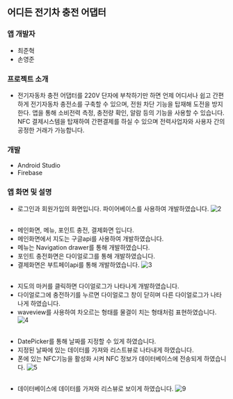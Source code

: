 ## 어디든 전기차 충전 어댑터

### 앱 개발자

+ 최준혁
+ 손영준

### 프로젝트 소개

+ 전기자동차 충전 어댑터를 220V 단자에 부착하기만 하면 언제 어디서나 쉽고 간편하게 전기자동차 충전소를 구축할 수 있으며, 전원 차단 기능을 탑재해 도전을 방지한다. 앱을 통해 소비전력 측정, 충전량 확인, 알람 등의 기능을 사용할 수 있습니다. NFC 결제시스템을 탑재하여 간편결제를 하실 수 있으며 전력사업자와 사용자 간의 공정한 거래가 가능합니다.

### 개발
+ Android Studio
+ Firebase

### 앱 화면 및 설명
+ 로그인과 회원가입의 화면입니다. 파이어베이스를 사용하여 개발하였습니다.
![2](https://user-images.githubusercontent.com/84082544/147317200-d8bbae69-8c60-4500-aeec-35429707fa4b.PNG)

## 
+ 메인화면, 메뉴, 포인트 충전, 결제화면 입니다.
+ 메인화면에서 지도는 구글api를 사용하여 개발하였습니다.
+ 메뉴는 Navigation drawer를 통해 개발하였습니다.
+ 포인트 충전화면은 다이얼로그를 통해 개발하였습니다.
+ 결제화면은 부트페이api를 통해 개발하였습니다.
![3](https://user-images.githubusercontent.com/84082544/147317281-570d69ff-1999-4aa2-a304-203c2dd6d75e.PNG)

## 
+ 지도의 마커를 클릭하면 다이얼로그가 나타나게 개발하였습니다.
+ 다이얼로그에 충전하기를 누르면 다이얼로그 창이 닫히며 다른 다이얼로그가 나타나게 하였습니다.
+ waveview를 사용하여 차오르는 형태를 물결이 치는 형태처럼 표현하였습니다.
![4](https://user-images.githubusercontent.com/84082544/147317284-b90367cd-094f-4a68-b892-c8ef16b28c18.PNG)

## 
+ DatePicker를 통해 날짜를 지정할 수 있게 하였습니다.
+ 지정된 날짜에 있는 데이터를 가져와 리스트뷰로 나타내게 하였습니다.
+ 폰에 있는 NFC기능을 활성화 시켜 NFC 정보가 데이터베이스에 전송되게 하였습니다.
![5](https://user-images.githubusercontent.com/84082544/147317286-675b2217-6412-426e-a1aa-b5073d42a676.PNG)

## 
+ 데이터베이스에 데이터를 가져와 리스뷰로 보이게 하였습니다.
![9](https://user-images.githubusercontent.com/84082544/147341913-dd15f7be-38a7-4568-abc5-c5731504aeaf.PNG)
## 
